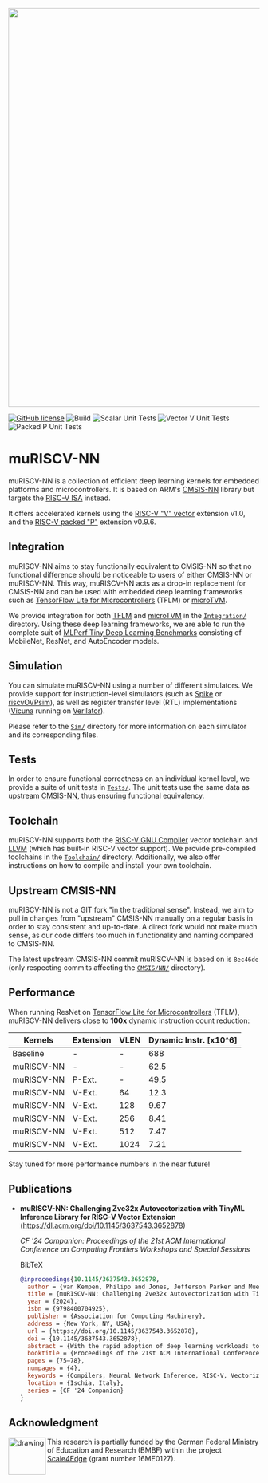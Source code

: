 <p align="center">
  <img width="800" src="./muriscv_nn_badge.png">
</p>

[![GitHub license](https://img.shields.io/github/license/tum-ei-eda/mlonmcu.svg)](https://github.com/tum-ei-eda/mlonmcu/blob/main/LICENSE)
![Build](https://github.com/tum-ei-eda/muriscv-nn/actions/workflows/build.yml/badge.svg)
![Scalar Unit Tests](https://github.com/tum-ei-eda/muriscv-nn/actions/workflows/test_scalar.yml/badge.svg)
![Vector V Unit Tests](https://github.com/tum-ei-eda/muriscv-nn/actions/workflows/test_vector.yml/badge.svg)
![Packed P Unit Tests](https://github.com/tum-ei-eda/muriscv-nn/actions/workflows/test_packed.yml/badge.svg)
<!-- ![TFLM Integration Tests]https://github.com/tum-ei-eda/muriscv-nn/actions/workflows/tflm_integration_ovpsim.yml/badge.svg)-->

# muRISCV-NN
muRISCV-NN is a collection of efficient deep learning kernels for embedded platforms and microcontrollers. It is based on ARM's [CMSIS-NN](https://github.com/ARM-software/CMSIS_5/tree/develop/CMSIS/NN) library but targets the [RISC-V ISA](https://en.wikipedia.org/wiki/RISC-V) instead.

It offers accelerated kernels using the [RISC-V "V" vector](https://github.com/riscv/riscv-v-spec) extension v1.0, and the [RISC-V packed "P"](https://github.com/riscv/riscv-p-spec) extension v0.9.6.

## Integration
muRISCV-NN aims to stay functionally equivalent to CMSIS-NN so that no functional difference should be noticeable to users of either CMSIS-NN or muRISCV-NN. This way, muRISCV-NN acts as a drop-in replacement for CMSIS-NN and can be used with embedded deep learning frameworks such as [TensorFlow Lite for Microcontrollers](https://github.com/tensorflow/tflite-micro) (TFLM) or [microTVM](https://github.com/apache/tvm).

We provide integration for both [TFLM](./Integration/tflm) and [microTVM](./Integration/tvm) in the [`Integration/`](./Integration) directory. Using these deep learning frameworks, we are able to run the complete suit of [MLPerf Tiny Deep Learning Benchmarks](https://github.com/mlcommons/tiny) consisting of MobileNet, ResNet, and AutoEncoder models.

## Simulation
You can simulate muRISCV-NN using a number of different simulators. We provide support for instruction-level simulators (such as [Spike](https://github.com/riscv-software-src/riscv-isa-sim) or [riscvOVPsim](https://github.com/riscv-admin/riscv-ovpsim)), as well as register transfer level (RTL) implementations ([Vicuna](https://github.com/vproc/vicuna) running on [Verilator](https://github.com/verilator/verilator)).

Please refer to the [`Sim/`](./Sim) directory for more information on each simulator and its corresponding files.

## Tests
In order to ensure functional correctness on an individual kernel level, we provide a suite of unit tests in [`Tests/`](./Tests). The unit tests use the same data as upstream [CMSIS-NN](https://github.com/ARM-software/CMSIS_5/tree/develop/CMSIS/NN), thus ensuring functional equivalency.

## Toolchain
muRISCV-NN supports both the [RISC-V GNU Compiler](https://github.com/riscv-collab/riscv-gnu-toolchain) vector toolchain and [LLVM](https://llvm.org/) (which has built-in RISC-V vector support). We provide pre-compiled toolchains in the [`Toolchain/`](./Toolchain) directory. Additionally, we also offer instructions on how to compile and install your own toolchain.

## Upstream CMSIS-NN
muRISCV-NN is not a GIT fork "in the traditional sense". Instead, we aim to pull in changes from "upstream" CMSIS-NN manually on a regular basis in order to stay consistent and up-to-date. A direct fork would not make much sense, as our code differs too much in functionality and naming compared to CMSIS-NN.

The latest upstream CMSIS-NN commit muRISCV-NN is based on is `8ec46de` (only respecting commits affecting the [`CMSIS/NN/`](https://github.com/ARM-software/CMSIS_5/tree/develop/CMSIS/NN) directory).

## Performance
When running ResNet on [TensorFlow Lite for Microcontrollers](https://github.com/tensorflow/tflite-micro) (TFLM), muRISCV-NN delivers close to **100x** dynamic instruction count reduction:

|Kernels    |Extension |VLEN |Dynamic Instr. [x10^6] |
|-----------|----------|-----|-----------------------|
|Baseline   |-         |-    |688                    |
|muRISCV-NN |-         |-    |62.5                   |
|muRISCV-NN |P-Ext.    |-    |49.5                   |
|muRISCV-NN |V-Ext.    |64   |12.3                   |
|muRISCV-NN |V-Ext.    |128  |9.67                   |
|muRISCV-NN |V-Ext.    |256  |8.41                   |
|muRISCV-NN |V-Ext.    |512  |7.47                   |
|muRISCV-NN |V-Ext.    |1024 |7.21                   |

Stay tuned for more performance numbers in the near future!

## Publications

- **muRISCV-NN: Challenging Zve32x Autovectorization with TinyML Inference Library for RISC-V Vector Extension** (https://dl.acm.org/doi/10.1145/3637543.3652878)

  *CF '24 Companion: Proceedings of the 21st ACM International Conference on Computing Frontiers Workshops and Special Sessions*

  BibTeX

  ```bibtex
  @inproceedings{10.1145/3637543.3652878,
    author = {van Kempen, Philipp and Jones, Jefferson Parker and Mueller-Gritschneder, Daniel and Schlichtmann, Ulf},
    title = {muRISCV-NN: Challenging Zve32x Autovectorization with TinyML Inference Library for RISC-V Vector Extension},
    year = {2024},
    isbn = {9798400704925},
    publisher = {Association for Computing Machinery},
    address = {New York, NY, USA},
    url = {https://doi.org/10.1145/3637543.3652878},
    doi = {10.1145/3637543.3652878},
    abstract = {With the rapid adoption of deep learning workloads to resource-constrained edge devices, efficient and data-parallel computing paradigms are becoming increasingly important. The RISC-V ISA provides a set of vector extensions featuring powerful data computation capabilities to accelerate deep learning workloads at the edge. However, the RISC-V ecosystem lacks a lightweight, open-source, and vendor-agnostic compute library to support these extensions on embedded platforms. After porting the existing ARM Cortex-M specific kernel implementation to the RISC-V vector ISA, we optimized the operator implementations to make the most out of the data-level parallelism provided by supported targets. In comparison to programs vectorized by LLVM's built-in auto-vectorizer, we see an up to 60\% advantage in runtime for convolutional models and large vectors while introducing less ROM overheads. Furthermore, muRISCV-NN integrates well with existing ML deployment frameworks, is bit-accurate to CMSIS-NN, and can, thus, be used as a drop-in replacement with minimal changes to the compilation flow.},
    booktitle = {Proceedings of the 21st ACM International Conference on Computing Frontiers Workshops and Special Sessions},
    pages = {75–78},
    numpages = {4},
    keywords = {Compilers, Neural Network Inference, RISC-V, Vectorization},
    location = {Ischia, Italy},
    series = {CF '24 Companion}
  }
  ```

  

## Acknowledgment

<img src="./BMBF_gefoerdert_2017_en.jpg" alt="drawing" height="75" align="left" >

This research is partially funded by the German Federal Ministry of Education and Research (BMBF) within
the project [Scale4Edge](https://www.edacentrum.de/scale4edge/) (grant number 16ME0127).
